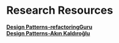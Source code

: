 # Research Resources

<a href="https://refactoring.guru/design-patterns">
<b>Design Patterns-refactoringGuru</b>
</a>

</br>

<a href="https://www.udemy.com/course/designpatterns/">
<b>Design Patterns-Akın Kaldıroğlu</b>
</a>